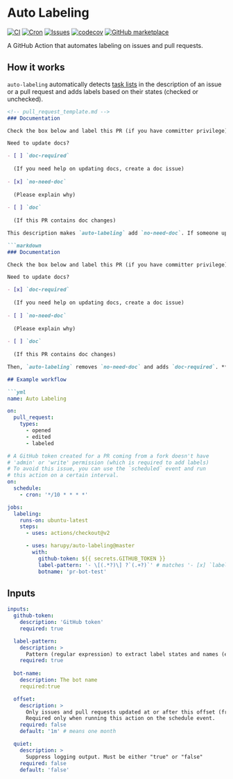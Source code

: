 # Auto Labeling

[![CI](https://github.com/harupy/auto-labeling/workflows/CI/badge.svg)](https://github.com/harupy/auto-labeling/actions?query=workflow%3ACI)
[![Cron](https://github.com/harupy/auto-labeling/workflows/Cron/badge.svg)](https://github.com/harupy/auto-labeling/actions?query=workflow%3ACron)
[![Issues](https://github.com/harupy/auto-labeling/workflows/Issues/badge.svg)](https://github.com/harupy/auto-labeling/actions?query=workflow%3AIssues)
[![codecov](https://codecov.io/gh/harupy/auto-labeling/branch/master/graph/badge.svg)](https://codecov.io/gh/harupy/auto-labeling)
[![GitHub marketplace](https://img.shields.io/badge/marketplace-auto--labeling-brightgreen?logo=github)](https://github.com/marketplace/actions/auto-labeling)

A GitHub Action that automates labeling on issues and pull requests.

## How it works

`auto-labeling` automatically detects [task lists](https://help.github.com/en/github/managing-your-work-on-github/about-task-lists) in the description of an issue or a pull request and adds labels based on their states (checked or unchecked).

```markdown
<!-- pull_request_template.md -->
### Documentation

Check the box below and label this PR (if you have committer privilege).

Need to update docs? 

- [ ] `doc-required` 
  
  (If you need help on updating docs, create a doc issue)
  
- [x] `no-need-doc` 
  
  (Please explain why)
  
- [ ] `doc` 
  
  (If this PR contains doc changes)

This description makes `auto-labeling` add `no-need-doc`. If someone updates the description as follows:

```markdown
### Documentation

Check the box below and label this PR (if you have committer privilege).

Need to update docs? 

- [x] `doc-required` 
  
  (If you need help on updating docs, create a doc issue)
  
- [ ] `no-need-doc` 
  
  (Please explain why)
  
- [ ] `doc` 
  
  (If this PR contains doc changes)

Then, `auto-labeling` removes `no-need-doc` and adds `doc-required`. **Note that unregistered labels are ignored.**

## Example workflow

```yml
name: Auto Labeling

on:
  pull_request:
    types:
      - opened
      - edited
      - labeled

# A GitHub token created for a PR coming from a fork doesn't have
# 'admin' or 'write' permission (which is required to add labels)
# To avoid this issue, you can use the `scheduled` event and run
# this action on a certain interval.
on:
  schedule:
    - cron: '*/10 * * * *'

jobs:
  labeling:
    runs-on: ubuntu-latest
    steps:
      - uses: actions/checkout@v2

      - uses: harupy/auto-labeling@master
        with:
          github-token: ${{ secrets.GITHUB_TOKEN }}
          label-pattern: '- \[(.*?)\] ?`(.+?)`' # matches '- [x] `label`'
          botname: 'pr-bot-test'
```

## Inputs

```yml
inputs:
  github-token:
    description: 'GitHub token'
    required: true

  label-pattern:
    description: >
      Pattern (regular expression) to extract label states and names (e.g. '- \[(.*?)\] ?`(.+?)`').
    required: true
  
  bot-name: 
    description: The bot name
    required:true

  offset:
    description: >
      Only issues and pull requests updated at or after this offset (from the current time) will be labeled.
      Required only when running this action on the schedule event.
    required: false
    default: '1m' # means one month

  quiet:
    description: >
      Suppress logging output. Must be either "true" or "false"
    required: false
    default: 'false'
```

